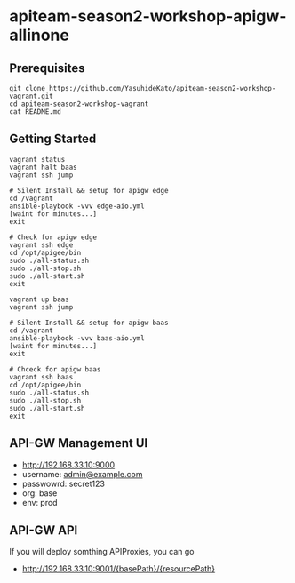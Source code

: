# apiteam-season2-workshop-apigw-allinone

## Prerequisites 
```
git clone https://github.com/YasuhideKato/apiteam-season2-workshop-vagrant.git
cd apiteam-season2-workshop-vagrant
cat README.md
```

## Getting Started
```
vagrant status
vagrant halt baas
vagrant ssh jump

# Silent Install && setup for apigw edge
cd /vagrant
ansible-playbook -vvv edge-aio.yml
[waint for minutes...]
exit

# Check for apigw edge
vagrant ssh edge
cd /opt/apigee/bin
sudo ./all-status.sh
sudo ./all-stop.sh
sudo ./all-start.sh
exit

vagrant up baas
vagrant ssh jump

# Silent Install && setup for apigw baas
cd /vagrant
ansible-playbook -vvv baas-aio.yml
[waint for minutes...]
exit

# Chceck for apigw baas
vagrant ssh baas
cd /opt/apigee/bin
sudo ./all-status.sh
sudo ./all-stop.sh
sudo ./all-start.sh
exit
```

## API-GW Management UI
* http://192.168.33.10:9000
* username: admin@example.com
* passwowrd: secret123
* org: base
* env: prod

## API-GW API
If you will deploy somthing APIProxies, you can go
* http://192.168.33.10:9001/{basePath}/{resourcePath}





